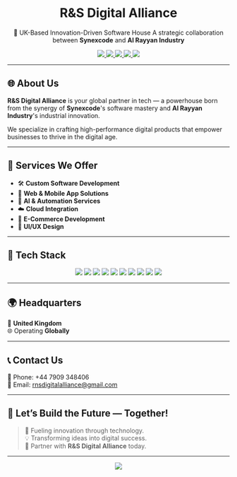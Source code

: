 <h1 align="center"> R&S Digital Alliance </h1>

<p align="center">
🚀 UK-Based Innovation-Driven Software House  
A strategic collaboration between <b>Synexcode</b> and <b>Al Rayyan Industry</b>
</p>

<p align="center">
  <a href="https://www.linkedin.com/company/rsdigitalalliance" target="_blank">
    <img src="https://img.shields.io/badge/-LinkedIn-blue?style=flat-square&logo=linkedin" />
  </a>
  <a href="https://www.instagram.com/rsdigitalalliance" target="_blank">
    <img src="https://img.shields.io/badge/-Instagram-E4405F?style=flat-square&logo=instagram&logoColor=white" />
  </a>
  <a href="https://www.facebook.com/rsdigitalalliance" target="_blank">
    <img src="https://img.shields.io/badge/-Facebook-1877F2?style=flat-square&logo=facebook&logoColor=white" />
  </a>
  <a href="mailto:info@rsdigitalalliance.com">
    <img src="https://img.shields.io/badge/-Email-black?style=flat-square&logo=gmail" />
  </a>
  <a href="tel:+447909348406">
    <img src="https://img.shields.io/badge/-Call%20Us-25D366?style=flat-square&logo=whatsapp&logoColor=white" />
  </a>
</p>

---

## 🌐 About Us

**R&S Digital Alliance** is your global partner in tech — a powerhouse born from the synergy of **Synexcode**'s software mastery and **Al Rayyan Industry**'s industrial innovation.

We specialize in crafting high-performance digital products that empower businesses to thrive in the digital age.

---

## 💼 Services We Offer

- 🛠️ **Custom Software Development**  
- 📱 **Web & Mobile App Solutions**  
- 🤖 **AI & Automation Services**  
- ☁️ **Cloud Integration**  
- 🛒 **E-Commerce Development**  
- 🎨 **UI/UX Design**

---

## 🧠 Tech Stack

<p align="center">
  <img src="https://img.shields.io/badge/-HTML5-E34F26?style=flat-square&logo=html5&logoColor=white"/>
  <img src="https://img.shields.io/badge/-CSS3-1572B6?style=flat-square&logo=css3&logoColor=white"/>
  <img src="https://img.shields.io/badge/-JavaScript-F7DF1E?style=flat-square&logo=javascript&logoColor=000"/>
  <img src="https://img.shields.io/badge/-TypeScript-3178C6?style=flat-square&logo=typescript&logoColor=white"/>
  <img src="https://img.shields.io/badge/-React-61DAFB?style=flat-square&logo=react&logoColor=000"/>
  <img src="https://img.shields.io/badge/-Next.js-000000?style=flat-square&logo=nextdotjs"/>
  <img src="https://img.shields.io/badge/-TailwindCSS-06B6D4?style=flat-square&logo=tailwind-css"/>
  <img src="https://img.shields.io/badge/-Node.js-339933?style=flat-square&logo=nodedotjs&logoColor=white"/>
  <img src="https://img.shields.io/badge/-Firebase-FFCA28?style=flat-square&logo=firebase&logoColor=000"/>
  <img src="https://img.shields.io/badge/-Git-F05032?style=flat-square&logo=git&logoColor=white"/>
</p>

---

## 🌍 Headquarters

📍 **United Kingdom**  
🌐 Operating **Globally**

---

## 📞 Contact Us

📱 Phone: +44 7909 348406  
📧 Email: [rnsdigitalalliance@gmail.com](mailto:rnsdigitalalliance@gmail.com)  

---

## 💬 Let’s Build the Future — Together!

> 🧠 Fueling innovation through technology.  
> 💡 Transforming ideas into digital success.  
> 🔗 Partner with **R&S Digital Alliance** today.


---

<p align="center">
  <img src="https://github-readme-stats.vercel.app/api?username=RnSDA0811&show_icons=true&theme=radical" />
</p>
